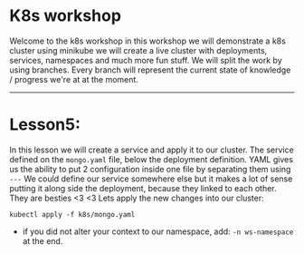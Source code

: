 # K8s workshop

Welcome to the k8s workshop
in this workshop we will demonstrate a k8s cluster using minikube
we will create a live cluster with deployments, services, namespaces and much more fun stuff.
We will split the work by using branches. Every branch will represent the current
state of knowledge / progress we're at at the moment.

---
# Lesson5:
In this lesson we will create a service and apply it to our cluster.
The service defined on the `mongo.yaml` file, below the deployment definition.
YAML gives us the ability to put 2 configuration inside one file by separating them using `---`
We could define our service somewhere else but it makes a lot of sense putting it along side the
deployment, because they linked to each other. They are besties <3 <3
Lets apply the new changes into our cluster:

`kubectl apply -f k8s/mongo.yaml`

* if you did not alter your context to our namespace, add: `-n ws-namespace` at the end.
